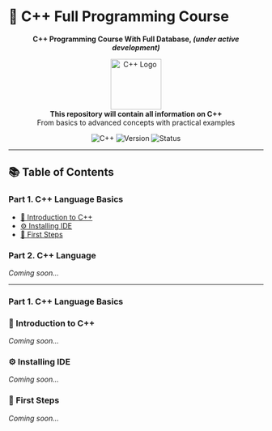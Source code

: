 # 📌 C++ Full Programming Course

<p align="center">
  <strong>C++ Programming Course With Full Database, <em>(under active development)</em></strong>
</p>

<p align="center">
  <img src="https://isocpp.org/assets/images/cpp_logo.png" alt="C++ Logo" width="100">
  <br>
  <strong>This repository will contain all information on C++</strong>
  <br>
  <span>From basics to advanced concepts with practical examples</span>
</p>

<p align="center">
  <img src="https://img.shields.io/badge/C%2B%2B-00599C?style=flat&logo=c%2B%2B&logoColor=white" alt="C++">
  <img src="https://img.shields.io/badge/version-0.0.2--alpha-red" alt="Version">
  <img src="https://img.shields.io/badge/status-under%20active%20developed-yellow" alt="Status">
</p>

---

## 📚 Table of Contents

### Part 1. C++ Language Basics
- [📖 Introduction to C++](#-introduction-to-c)
- [⚙️ Installing IDE](#-installing-ide)
- [🎯 First Steps](#-first-steps)

### Part 2. C++ Language
*Coming soon...*

---

### Part 1. C++ Language Basics

### 📖 Introduction to C++
*Coming soon...*

### ⚙️ Installing IDE
*Coming soon...*

### 🎯 First Steps
*Coming soon...*
